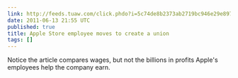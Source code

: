 ```yaml
---
link: http://feeds.tuaw.com/click.phdo?i=5c74de8b2373ab2719bc946e29e8979a
date: 2011-06-13 21:55 UTC
published: true
title: Apple Store employee moves to create a union
tags: []
---
```


Notice the article compares wages, but not the billions in profits Apple's employees help the company earn.
